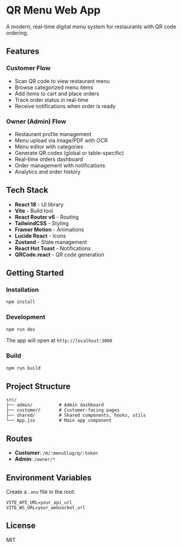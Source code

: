 # QR Menu Web App

A modern, real-time digital menu system for restaurants with QR code ordering.

## Features

### Customer Flow
- Scan QR code to view restaurant menu
- Browse categorized menu items
- Add items to cart and place orders
- Track order status in real-time
- Receive notifications when order is ready

### Owner (Admin) Flow
- Restaurant profile management
- Menu upload via image/PDF with OCR
- Menu editor with categories
- Generate QR codes (global or table-specific)
- Real-time orders dashboard
- Order management with notifications
- Analytics and order history

## Tech Stack

- **React 18** - UI library
- **Vite** - Build tool
- **React Router v6** - Routing
- **TailwindCSS** - Styling
- **Framer Motion** - Animations
- **Lucide React** - Icons
- **Zustand** - State management
- **React Hot Toast** - Notifications
- **QRCode.react** - QR code generation

## Getting Started

### Installation

```bash
npm install
```

### Development

```bash
npm run dev
```

The app will open at `http://localhost:3000`

### Build

```bash
npm run build
```

## Project Structure

```
src/
├── admin/          # Admin dashboard
├── customer/       # Customer-facing pages
├── shared/         # Shared components, hooks, utils
└── App.jsx         # Main app component
```

## Routes

- **Customer**: `/m/:menuSlug/q/:token`
- **Admin**: `/owner/*`

## Environment Variables

Create a `.env` file in the root:

```env
VITE_API_URL=your_api_url
VITE_WS_URL=your_websocket_url
```

## License

MIT
